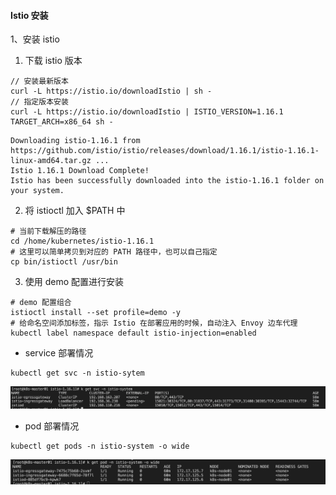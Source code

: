 
#### Istio 安装

1、安装 istio   

1) 下载 istio 版本
```shell
// 安装最新版本
curl -L https://istio.io/downloadIstio | sh -
// 指定版本安装
curl -L https://istio.io/downloadIstio | ISTIO_VERSION=1.16.1 TARGET_ARCH=x86_64 sh - 
```
```shell
Downloading istio-1.16.1 from https://github.com/istio/istio/releases/download/1.16.1/istio-1.16.1-linux-amd64.tar.gz ...
Istio 1.16.1 Download Complete!
Istio has been successfully downloaded into the istio-1.16.1 folder on your system.
```

2) 将 istioctl 加入 $PATH 中
```shell
# 当前下载解压的路径
cd /home/kubernetes/istio-1.16.1
# 这里可以简单拷贝到对应的 PATH 路径中，也可以自己指定
cp bin/istioctl /usr/bin
```

3) 使用 demo 配置进行安装
```shell
# demo 配置组合
istioctl install --set profile=demo -y
# 给命名空间添加标签，指示 Istio 在部署应用的时候，自动注入 Envoy 边车代理
kubectl label namespace default istio-injection=enabled
```
- service 部署情况
```shell
kubectl get svc -n istio-sytem
```
![img.png](img.png)

- pod 部署情况
```shell
kubectl get pods -n istio-system -o wide
```
![img_1.png](img_1.png)









